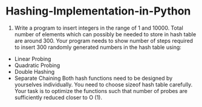 # Hashing-Implementation-in-Python

1. Write a program to insert integers in the range of 1 and 10000. Total number of elements which can possibly be needed to store in hash table are around 300. Your program needs to show number of steps required to insert 300 randomly generated numbers in the hash table using:

- Linear Probing
- Quadratic Probing
- Double Hashing
- Separate Chaining
Both hash functions need to be designed by yourselves individually. You need to choose sizeof hash table carefully. Your task is to optimize the functions such that number of probes are sufficiently reduced closer to O (1).
